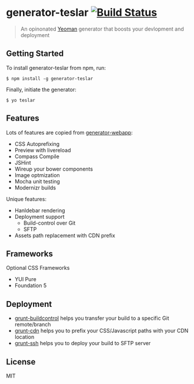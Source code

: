 # generator-teslar [![Build Status](https://secure.travis-ci.org/RobinQu/generator-teslar.png?branch=master)](https://travis-ci.org/RobinQu/generator-teslar)

> An opinonated [Yeoman](http://yeoman.io) generator that boosts your devlopment and deployment


## Getting Started

To install generator-teslar from npm, run:

```
$ npm install -g generator-teslar
```

Finally, initiate the generator:

```
$ yo teslar
```

## Features

Lots of features are copied from [generator-webapp](https://github.com/yeoman/generator-webapp):

* CSS Autoprefixing
* Preview with livereload
* Compass Compile
* JSHint
* Wireup your bower components
* Image optmization
* Mocha unit testing
* Modernizr builds

Unique features:

* Hanldebar rendering
* Deployment support
  * Build-control over Git
  * SFTP
* Assets path replacement with CDN prefix

## Frameworks

Optional CSS Frameworks

* YUI Pure
* Foundation 5

## Deployment

* [grunt-buildcontrol](https://github.com/robwierzbowski/grunt-build-control/) helps you transfer your build to a specific Git remote/branch
* [grunt-cdn](https://github.com/tactivos/grunt-cdn) helps you to prefix your CSS/Javascript paths with your CDN location
* [grunt-ssh](https://github.com/andrewrjones/grunt-ssh) helps you to deploy your build to SFTP server

## License

MIT
